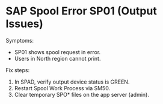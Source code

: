 ﻿# SAP Spool Error SP01 (Output Issues)

Symptoms:
- SP01 shows spool request in error.
- Users in North region cannot print.

Fix steps:
1. In SPAD, verify output device status is GREEN.
2. Restart Spool Work Process via SM50.
3. Clear temporary SPO* files on the app server (admin).
